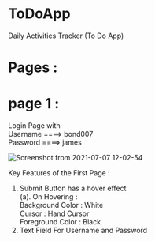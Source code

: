 # ToDoApp

Daily Activities Tracker (To Do App)

 # Pages :  
   # page 1 :
   Login Page with <br>
    Username ====> bond007 <br>
    Password ====> james <br>
    

![Screenshot from 2021-07-07 12-02-54](https://user-images.githubusercontent.com/67573209/124711233-71b91c80-df1b-11eb-959e-19961ab93d3a.png)



Key Features of the First Page :
 1. Submit Button has a hover effect <br>
    (a). On Hovering : <br>
        Background Color : White <br>
        Cursor : Hand Cursor <br>
        Foreground Color : Black <br>
 2. Text Field For Username and Password
